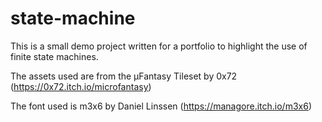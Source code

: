 # state-machine

This is a small demo project written for a portfolio to highlight the use of finite state machines.

The assets used are from the µFantasy Tileset by 0x72 (https://0x72.itch.io/microfantasy)

The font used is m3x6 by Daniel Linssen (https://managore.itch.io/m3x6)
